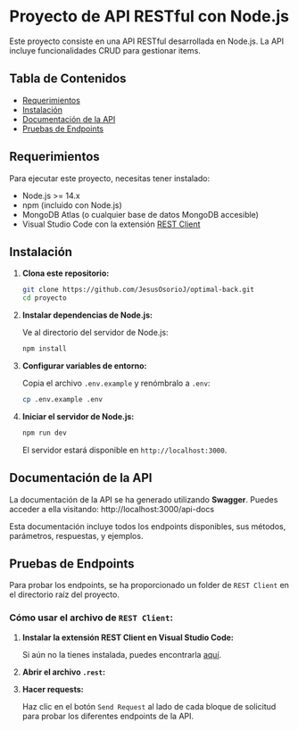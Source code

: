 # Proyecto de API RESTful con Node.js

Este proyecto consiste en una API RESTful desarrollada en Node.js. La API incluye funcionalidades CRUD para gestionar items.

## Tabla de Contenidos

- [Requerimientos](#requerimientos)
- [Instalación](#instalación)
- [Documentación de la API](#documentación-de-la-api)
- [Pruebas de Endpoints](#pruebas-de-endpoints)

## Requerimientos

Para ejecutar este proyecto, necesitas tener instalado:

- Node.js >= 14.x
- npm (incluido con Node.js)
- MongoDB Atlas (o cualquier base de datos MongoDB accesible)
- Visual Studio Code con la extensión [REST Client](https://marketplace.visualstudio.com/items?itemName=humao.rest-client)

## Instalación

1. **Clona este repositorio:**

    ```bash
    git clone https://github.com/JesusOsorioJ/optimal-back.git
    cd proyecto
    ```

2. **Instalar dependencias de Node.js:**

    Ve al directorio del servidor de Node.js:

    ```bash
    npm install
    ```

3. **Configurar variables de entorno:**

    Copia el archivo `.env.example` y renómbralo a `.env`:

    ```bash
    cp .env.example .env
    ```

4. **Iniciar el servidor de Node.js:**

    ```bash
    npm run dev
    ```

    El servidor estará disponible en `http://localhost:3000`.


## Documentación de la API

La documentación de la API se ha generado utilizando **Swagger**. Puedes acceder a ella visitando: http://localhost:3000/api-docs

Esta documentación incluye todos los endpoints disponibles, sus métodos, parámetros, respuestas, y ejemplos.

## Pruebas de Endpoints

Para probar los endpoints, se ha proporcionado un folder de `REST Client` en el directorio raíz del proyecto.

### Cómo usar el archivo de `REST Client`:

1. **Instalar la extensión REST Client en Visual Studio Code:**

    Si aún no la tienes instalada, puedes encontrarla [aquí](https://marketplace.visualstudio.com/items?itemName=humao.rest-client).

2. **Abrir el archivo `.rest`:**

3. **Hacer requests:**

    Haz clic en el botón `Send Request` al lado de cada bloque de solicitud para probar los diferentes endpoints de la API.

